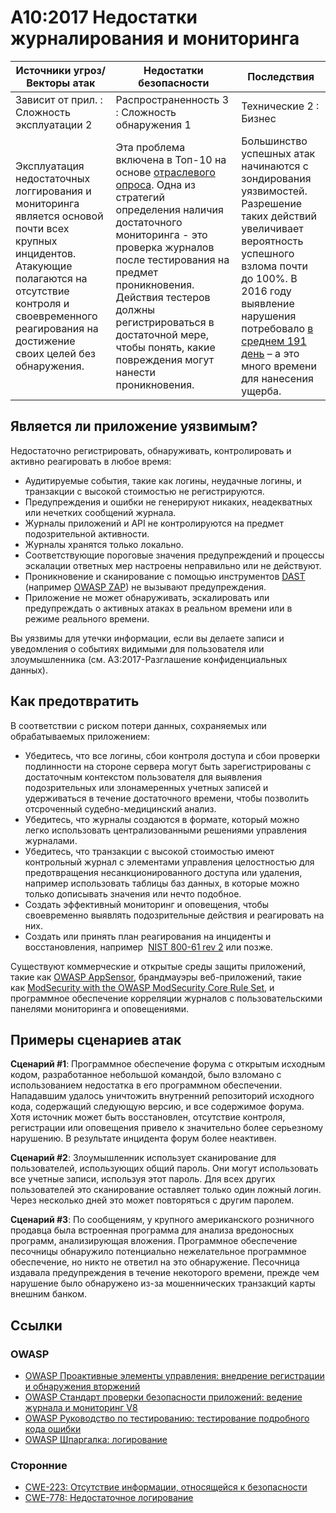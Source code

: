 # A10:2017 Недостатки журналирования и мониторинга

| Источники угроз/Векторы атак | Недостатки безопасности           | Последствия               |
| -- | -- | -- |
| Зависит от прил. : Сложность эксплуатации 2 | Распространенность 3 : Сложность обнаружения 1 | Технические 2 : Бизнес |
| Эксплуатация недостаточных логгирования и мониторинга является основой почти всех крупных инцидентов. Атакующие полагаются на отсутствие контроля и своевременного реагирования на достижение своих целей без обнаружения.  | Эта проблема включена в Топ-10 на основе [отраслевого опроса](https://owasp.blogspot.com/2017/08/owasp-top-10-2017-project-update.html). Одна из стратегий определения наличия достаточного мониторинга - это проверка журналов после тестирования на предмет проникновения. Действия тестеров должны регистрироваться в достаточной мере, чтобы понять, какие повреждения  могут нанести проникновения. | Большинство успешных атак начинаются с зондирования уязвимостей. Разрешение таких действий увеличивает вероятность успешного взлома почти  до 100%. В 2016 году выявление нарушения потребовало [в  среднем 191 день](https://www-01.ibm.com/common/ssi/cgi-bin/ssialias?htmlfid=SEL03130WWEN&) – а это много времени для нанесения ущерба. |

## Является ли приложение уязвимым?

Недостаточно регистрировать, обнаруживать, контролировать и активно реагировать в любое время:

* Аудитируемые события, такие как логины, неудачные логины, и транзакции с высокой стоимостью не регистрируются.
* Предупреждения и ошибки не генерируют никаких, неадекватных или нечетких сообщений журнала.
* Журналы приложений и API не контролируются на предмет подозрительной активности.
* Журналы хранятся только локально.
* Соответствующие пороговые значения предупреждений и процессы эскалации ответных мер настроены неправильно или не действуют.
* Проникновение и сканирование с помощью инструментов [DAST](https://www.owasp.org/index.php/Category:Vulnerability_Scanning_Tools) (например [OWASP ZAP](https://www.owasp.org/index.php/OWASP_Zed_Attack_Proxy_Project)) не вызывают предупреждения.
* Приложение не может обнаруживать, эскалировать или предупреждать о активных атаках в реальном времени или в режиме реального времени.

Вы уязвимы для утечки информации, если вы делаете записи и уведомления о событиях видимыми для пользователя или злоумышленника (см. A3:2017-Разглашение конфиденциальных данных).

## Как предотвратить

В соответствии с риском потери данных, сохраняемых или обрабатываемых приложением:

* Убедитесь, что все логины, сбои контроля доступа и сбои проверки подлинности на стороне сервера могут быть зарегистрированы с достаточным контекстом пользователя для выявления подозрительных или злонамеренных учетных записей и удерживаться в течение достаточного времени, чтобы позволить отсроченный судебно-медицинский анализ.
* Убедитесь, что журналы создаются в формате, который можно легко использовать централизованными решениями управления журналами.
* Убедитесь, что транзакции с высокой стоимостью имеют контрольный журнал с элементами управления целостностью для предотвращения несанкционированного доступа или удаления, например использовать таблицы баз данных, в которые можно только дописывать значения или нечто подобное.
* Создать эффективный мониторинг и оповещения, чтобы своевременно выявлять подозрительные действия и реагировать на них.
* Создать или принять план реагирования на инциденты и восстановления, например  [NIST 800-61 rev 2](https://csrc.nist.gov/publications/detail/sp/800-61/rev-2/final) или позже.

Существуют коммерческие и открытые среды защиты приложений, такие как [OWASP AppSensor](https://www.owasp.org/index.php/OWASP_AppSensor_Project), брандмауэры веб-приложений, такие как [ModSecurity with the OWASP ModSecurity Core Rule Set](https://www.owasp.org/index.php/Category:OWASP_ModSecurity_Core_Rule_Set_Project), и программное обеспечение корреляции журналов с пользовательскими панелями мониторинга и оповещениями. 

## Примеры сценариев атак

**Сценарий #1**: Программное обеспечение форума с открытым исходным кодом, разработанное небольшой командой, было взломано с использованием недостатка в его программном обеспечении. Нападавшим удалось уничтожить внутренний репозиторий исходного кода, содержащий следующую версию, и все содержимое форума. Хотя источник может быть восстановлен, отсутствие контроля, регистрации или оповещения привело к значительно более серьезному нарушению. В результате инцидента форум более неактивен.

**Сценарий #2**: Злоумышленник использует сканирование для пользователей, использующих общий пароль. Они могут использовать все учетные записи, используя этот пароль. Для всех других пользователей это сканирование оставляет только один ложный логин. Через несколько дней это может повторяться с другим паролем.

**Сценарий #3**: По сообщениям, у крупного американского розничного продавца была встроенная программа для анализа вредоносных программ, анализирующая вложения. Программное обеспечение песочницы обнаружило потенциально нежелательное программное обеспечение, но никто не ответил на это обнаружение. Песочница издавала предупреждения в течение некоторого времени, прежде чем нарушение было обнаружено из-за мошеннических транзакций карты внешним банком.

## Ссылки

### OWASP

* [OWASP Проактивные элементы управления: внедрение регистрации и обнаружения вторжений](https://www.owasp.org/index.php/OWASP_Proactive_Controls#8:_Implement_Logging_and_Intrusion_Detection)
* [OWASP Стандарт проверки безопасности приложений: ведение журнала и мониторинг V8](https://www.owasp.org/index.php/Category:OWASP_Application_Security_Verification_Standard_Project#tab=Home)
* [OWASP Руководство по тестированию: тестирование подробного кода ошибки](https://www.owasp.org/index.php/Category:OWASP_Application_Security_Verification_Standard_Project#tab=Home)
* [OWASP Шпаргалка: логирование](https://www.owasp.org/index.php/Logging_Cheat_Sheet)

### Сторонние

* [CWE-223: Отсутствие информации, относящейся к безопасности](https://cwe.mitre.org/data/definitions/223.html)
* [CWE-778: Недостаточное логирование](https://cwe.mitre.org/data/definitions/778.html)

